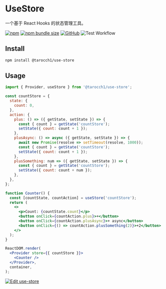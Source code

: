 # UseStore

一个基于 React Hooks 的状态管理工具。

[![npm](https://img.shields.io/npm/v/@tarocch1/use-store)](https://www.npmjs.com/package/@tarocch1/use-store)
[![npm bundle size](https://img.shields.io/bundlephobia/min/@tarocch1/use-store)](https://bundlephobia.com/result?p=@tarocch1/use-store)
[![GitHub](https://img.shields.io/github/license/tarocch1/use-store)](https://github.com/Tarocch1/use-store/blob/master/LICENSE)
![Test Workflow](https://github.com/Tarocch1/use-store/workflows/Test%20Workflow/badge.svg)

## Install

```bash
npm install @tarocch1/use-store
```

## Usage

```jsx
import { Provider, useStore } from '@tarocch1/use-store';

const countStore = {
  state: {
    count: 0,
  },
  action: {
    plus: () => ({ getState, setState }) => {
      const { count } = getState('countStore');
      setState({ count: count + 1 });
    },
    plusAsync: () => async ({ getState, setState }) => {
      await new Promise(resolve => setTimeout(resolve, 1000));
      const { count } = getState('countStore');
      setState({ count: count + 1 });
    },
    plusSomething: num => ({ getState, setState }) => {
      const { count } = getState('countStore');
      setState({ count: count + num });
    },
  },
};

function Counter() {
  const [countState, countAction] = useStore('countStore');
  return (
    <>
      <p>Count: {countState.count}</p>
      <button onClick={countAction.plus}>+</button>
      <button onClick={countAction.plusAsync}>+ async</button>
      <button onClick={() => countAction.plusSomething(2)}>+2</button>
    </>
  );
}

ReactDOM.render(
  <Provider store={{ countStore }}>
    <Counter />
  </Provider>,
  container,
);
```

[![Edit use-store](https://codesandbox.io/static/img/play-codesandbox.svg)](https://codesandbox.io/s/use-store-bwmom?fontsize=14&hidenavigation=1&module=/src/App.js&theme=dark&file=/src/App.js)
